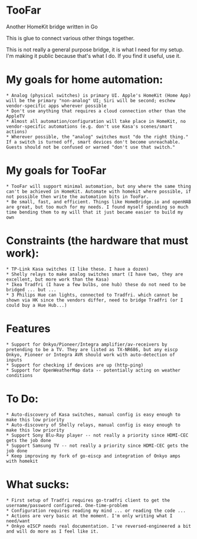 # TooFar
Another HomeKit bridge written in Go

This is glue to connect various other things together.

This is not really a general purpose bridge, it is what I need for my setup. I'm making it public because that's what I do. If you find it useful, use it. 

# My goals for home automation:
    * Analog (physical switches) is primary UI. Apple's HomeKit (Home App) will be the primary "non-analog" UI; Siri will be second; eschew vendor-specific apps wherever possible
    * Don't use anything that requires a cloud connection other than the AppleTV
    * Almost all automation/configuration will take place in HomeKit, no vendor-specific automations (e.g. don't use Kasa's scenes/smart actions)
    * Wherever possible, the "analog" switches must "do the right thing." If a switch is turned off, smart devices don't become unreachable. Guests should not be confused or warned "don't use that switch."

# My goals for TooFar 
    * TooFar will support minimal automation, but ony where the same thing can't be achieved in HomeKit. Automate with homekit where possible, if not possible then write the automation bits in TooFar.
    * Be small, fast, and efficient. Things like HomeBridge.io and openHAB are great, but too much for my needs. I found myself spending so much time bending them to my will that it just became easier to build my own

# Constraints (the hardware that must work):
    * TP-Link Kasa switches (I like these. I have a dozen)
    * Shelly relays to make analog switches smart (I have two, they are excellent, but more work than the Kasa)
    * Ikea Tradfri (I have a few bulbs, one hub) these do not need to be bridged ... but ...
    * 3 Philips Hue can lights, connected to Tradfri. which cannot be shown via HK since the vendors differ, need to bridge Tradfri (or I could buy a Hue Hub...)

# Features
    * Support for Onkyo/Pioneer/Integra amplifier/av-receivers by pretending to be a TV. They are listed as TX-NR686, but any eiscp Onkyo, Pioneer or Integra AVR should work with auto-detection of inputs
    * Support for checking if devices are up (http-ping)
    * Support for OpenWeatherMap data -- potentially acting on weather conditions

# To Do:
    * Auto-discovery of Kasa switches, manual config is easy enough to make this low priority
    * Auto-discovery of Shelly relays, manual config is easy enough to make this low priority
    * Support Sony Blu-Ray player -- not really a priority since HDMI-CEC gets the job done
    * Support Samsung TV -- not really a priority since HDMI-CEC gets the job done
    * Keep improving my fork of go-eiscp and integration of Onkyo amps with homekit

# What sucks:
    * First setup of Tradfri requires go-tradfri client to get the username/password configured. One-time-problem
    * Configuration requires reading my mind ... or reading the code ... 
    * Actions are very basic at the moment. I'm only writing what I need/want
    * Onkyo eISCP needs real documentation. I've reversed-engineered a bit and will do more as I feel like it.
